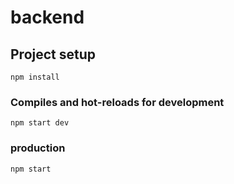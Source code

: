 # backend

## Project setup
```
npm install
```

### Compiles and hot-reloads for development
```
npm start dev
```

### production
```
npm start
```